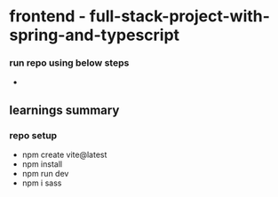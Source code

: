 # frontend - full-stack-project-with-spring-and-typescript

### run repo using below steps

- 

## learnings summary

### repo setup

- npm create vite@latest
- npm install
- npm run dev
- npm i sass


